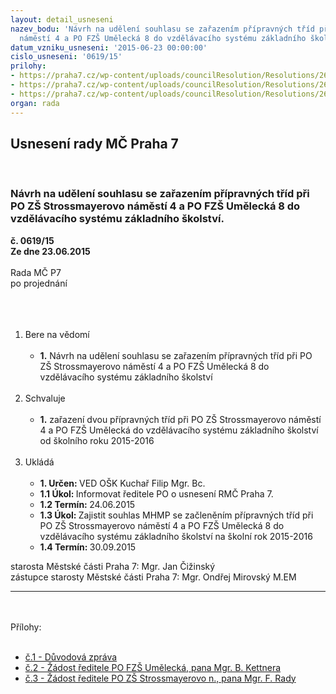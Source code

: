 ```yaml
---
layout: detail_usneseni
nazev_bodu: 'Návrh na udělení souhlasu se zařazením přípravných tříd při PO ZŠ Strossmayerovo
  náměstí 4 a PO FZŠ Umělecká 8 do vzdělávacího systému základního školství. '
datum_vzniku_usneseni: '2015-06-23 00:00:00'
cislo_usneseni: '0619/15'
prilohy:
- https://praha7.cz/wp-content/uploads/councilResolution/Resolutions/26230/619_15_pril1.doc
- https://praha7.cz/wp-content/uploads/councilResolution/Resolutions/26230/40-15-%c5%be%c3%a1dost_kettner.pdf
- https://praha7.cz/wp-content/uploads/councilResolution/Resolutions/26230/40-15-%c5%be%c3%a1dost_rada.pdf
organ: rada
---
```

<div id="ucUsn_pList" class="usn">
	<span><h2>Usnesení rady MČ Praha 7 </h2>
<br></span><div class="standBody">
<span><h3>Návrh na udělení souhlasu se zařazením přípravných tříd při PO ZŠ Strossmayerovo náměstí 4 a PO FZŠ Umělecká 8 do vzdělávacího systému základního školství. </h3></span><div class="center">
		<strong>č. 0619/15</strong><br>
	</div>
<div class="center">
		<strong>Ze dne 23.06.2015</strong><br><br>
	</div>Rada MČ P7<br>po projednání<br><br><br><ol>
<br><li>Bere na vědomí<br><ul>
<br><li>
<strong>1.</strong> Návrh na udělení souhlasu se zařazením přípravných tříd při PO ZŠ Strossmayerovo náměstí 4 a PO FZŠ Umělecká 8 do vzdělávacího systému základního školství </li>
</ul>
<br>
</li>
<li>Schvaluje<br><ul>
<br><li>
<strong>1.</strong> zařazení dvou přípravných tříd při PO ZŠ Strossmayerovo náměstí 4 a PO FZŠ Umělecká do vzdělávacího systému základního školství od školního roku 2015-2016 </li>
</ul>
<br>
</li>
<li>Ukládá<br><ul>
<br><li>
<strong>1. Určen: </strong>VED OŠK Kuchař Filip Mgr. Bc.<br>
</li>
<li>
<strong>1.1 Úkol: </strong>Informovat ředitele PO o usnesení RMČ Praha 7.<br>
</li>
<li>
<strong>1.2 Termín: </strong>24.06.2015<br>
</li>
<li>
<strong>1.3 Úkol: </strong>Zajistit souhlas MHMP se začleněním přípravných tříd při PO ZŠ Strossmayerovo náměstí 4 a PO FZŠ Umělecká 8 do vzdělávacího systému základního školství na školní rok 2015-2016 <br>
</li>
<li>
<strong>1.4 Termín: </strong>30.09.2015</li>
</ul>
</li>
</ol>starosta Městské části Praha 7: Mgr. Jan Čižinský<br>zástupce starosty Městské části Praha 7: Mgr. Ondřej Mirovský M.EM <br><hr>
<br><br>Přílohy: <br><ul>
<br><li>
<a href="/zdroj.aspx?typ=4&amp;Id=64552&amp;sh=942411701" target="_blank" title="Odkaz na soubor - 24,5 kB - nové okno">č.1 - Důvodová zpráva</a> <br>
</li>
<li>
<a href="/zdroj.aspx?typ=4&amp;id=64505&amp;sh=-1619787787" target="_blank" title="Odkaz na soubor - 183,6 kB - nové okno">č.2 - Žádost ředitele PO FZŠ Umělecká, pana Mgr. B. Kettnera</a> <br>
</li>
<li>
<a href="/zdroj.aspx?typ=4&amp;id=64506&amp;sh=-1619617003" target="_blank" title="Odkaz na soubor - 406,4 kB - nové okno">č.3 - Žádost ředitele PO ZŠ Strossmayerovo n., pana Mgr. F. Rady</a> </li>
</ul>
</div>
</div>